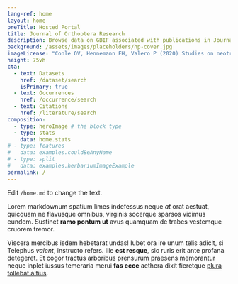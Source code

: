 ```yaml
---
lang-ref: home
layout: home
preTitle: Hosted Portal
title: Journal of Orthoptera Research
description: Browse data on GBIF associated with publications in Journal of Orthoptera Research
background: /assets/images/placeholders/hp-cover.jpg
imageLicense: "Conle OV, Hennemann FH, Valero P (2020) Studies on neotropical Phasmatodea XXII: Two new species of _Taraxippus_ (Phasmatodea: Cladomorphinae: Hesperophasmatini) and the first record of the genus from Central America. Journal of Orthoptera Research 29(1): 101-114. [https://doi.org/10.3897/jor.29.51328](https://doi.org/10.3897/jor.29.51328)"
height: 75vh
cta:
  - text: Datasets
    href: /dataset/search
    isPrimary: true
  - text: Occurrences
    href: /occurrence/search
  - text: Citations
    href: /literature/search  
composition:
  - type: heroImage # the block type
  - type: stats
    data: home.stats
# - type: features
#   data: examples.couldBeAnyName
# - type: split
#   data: examples.herbariumImageExample
permalink: /
---
```


Edit `/home.md` to change the text.

Lorem markdownum spatium limes indefessus neque *at* orat aestuat, quicquam ne
flavusque omnibus, virginis socerque sparsos vidimus eundem. Sustinet **ramo
pontum ut** avus quamquam de trabes vestemque cruorem tremor.

Viscera mercibus isdem hebetarat undas! Iubet ora ire unum telis adicit, si
Telephus *valent*, instructo refers. Ille **est resque**, sic ruris erit ante
profana detegeret. Et cogor tractus arboribus prensurum praesens memorantur
neque inplet iussus temeraria merui **fas ecce** aethera dixit fieretque [plura
tollebat altius](http://virgineusque.net/est.html).
